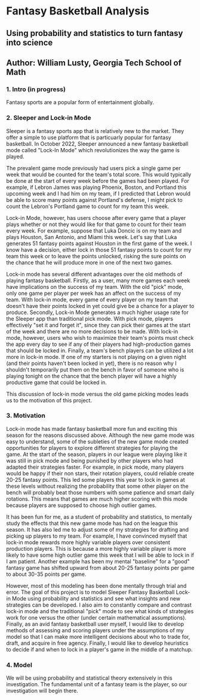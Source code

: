 # Fantasy Basketball Analysis
## Using probability and statistics to turn fantasy into science
## Author: William Lusty, Georgia Tech School of Math
### 1. Intro (in progress)
Fantasy sports are a popular form of entertainment globally.
### 2. Sleeper and Lock-in Mode
Sleeper is a fantasy sports app that is relatively new to the market. They offer a simple to use platform that is particuarly popular for fantasy basketball. In October 2022, Sleeper announced a new fantasy basketball mode called "Lock-In Mode" which revolutionizes the way the game is played. 

The prevalent game mode previously had users pick a single game per week that would be counted for the team's total score. This would typically be done at the start of every week before the games had been played. For example, if Lebron James was playing Phoenix, Boston, and Portland this upcoming week and I had him on my team, if I predicted that Lebron would be able to score many points against Portland's defense, I might pick to count the Lebron's Portland game to count for my team this week. 

Lock-in Mode, however, has users choose after every game that a player plays whether or not they would like for that game to count for their team every week. For example, suppose that Luka Doncic is on my team and plays Houston, San Antonio, and Miami this week. Let's say that Luka generates 51 fantasy points against Houston in the first game of the week. I know have a decision, either lock in those 51 fantasy points to count for my team this week or to leave the points unlocked, risking the sure points on the chance that he will produce more in one of the next two games.

Lock-in mode has several different advantages over the old methods of playing fantasy basketball. Firstly, as a user, many more games each week have implications on the success of my team. With the old "pick" mode, only one game per player per week has an affect on the success of my team. With lock-in mode, every game of every player on my team that doesn't have their points locked in yet could give be a chance for a player to produce. Secondly, Lock-in Mode generates a much higher usage rate for the Sleeper app than traditional pick mode. With pick mode, players effectively "set it and forget it", since they can pick their games at the start of the week and there are no more decisions to be made. With lock-in mode, however, users who wish to maximize their team's points must check the app every day to see if any of their players had high-production games that should be locked in. Finally, a team's bench players can be utilized a lot more in lock-in mode. If one of my starters is not playing on a given night (and their points haven't been locked in yet), there is no reason why I shouldn't temporarily put them on the bench in favor of someone who is playing tonight on the chance that the bench player will have a highly productive game that could be locked in.

This discussion of lock-in mode versus the old game picking modes leads us to the motivation of this project. 

### 3. Motivation
Lock-in mode has made fantasy basketball more fun and exciting this season for the reasons discussed above. Although the new game mode was easy to understand, some of the subleties of the new game mode created opportunities for players to explore different strategies for playing the game. At the start of the season, players in our league were playing like it was still in pick mode and being punished by other players who had adapted their strategies faster. For example, in pick mode, many players would be happy if their non stars, their rotation players, could reliable create 20-25 fantasy points. This led some players this year to lock in games at these levels without realizing the probability that some other player on the bench will probably beat those numbers with some patience and smart daily rotations.  This means that games are much higher scoring with this mode because players are supposed to choose high outlier games. 

It has been fun for me, as a student of probability and statistics, to mentally study the effects that this new game mode has had on the league this season. It has also led me to adjust some of my strategies for drafting and picking up players to my team. For example, I have convinced myself that lock-in mode rewards more highly variable players over consistent production players. This is because a more highly variable player is more likely to have some high outlier game this week that I will be able to lock in if I am patient. Another example has been my mental "baseline" for a "good" fantasy game has shifted upward from about 20-25 fantasy points per game to about 30-35 points per game. 

However, most of this modeling has been done mentally through trial and error. The goal of this project is to model Sleeper Fantasy Basketball Lock-in Mode using probability and statistics and see what insights and new strategies can be developed. I also aim to constantly compare and contrast lock-in mode and the traditional "pick" mode to see what kinds of strategies work for one versus the other (under certain mathematical assumptions). Finally, as an avid fantasy basketball user myself, I would like to develop methods of assessing and scoring players under the assumptions of my model so that I can make more intelligent decisions about who to trade for, draft, and acquire in free agency. Finally, I would like to develop heuristics to decide if and when to lock in a player's game in the middle of a matchup. 

### 4. Model
We will be using probability and statistical theory extensively in this investigation. The fundamental unit of a fantasy team is the player, so our investigation will begin there. 


```python

```
